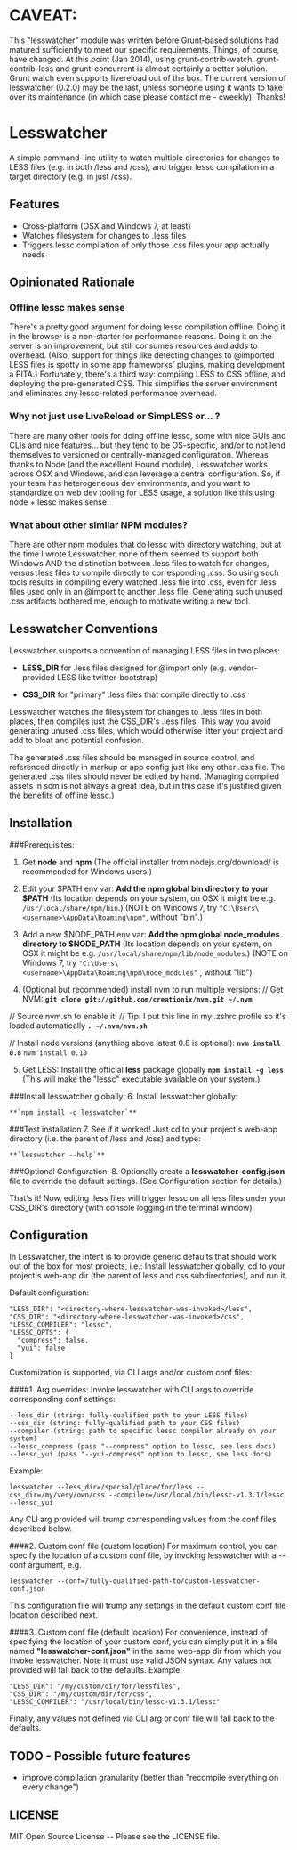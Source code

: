 # CAVEAT: 
This "lesswatcher" module was written before Grunt-based solutions had matured sufficiently to meet our specific requirements. Things, of course, have changed. At this point (Jan 2014), using grunt-contrib-watch, grunt-contrib-less and grunt-concurrent is almost certainly a better solution. Grunt watch even supports livereload out of the box. The current version of lesswatcher (0.2.0) may be the last, unless someone using it wants to take over its maintenance (in which case please contact me - cweekly). Thanks! 


# Lesswatcher

A simple command-line utility to watch multiple directories for changes to LESS files (e.g. in both /less and /css), and trigger lessc compilation in a target directory (e.g. in just /css).



## Features
  - Cross-platform (OSX and Windows 7, at least)
  - Watches filesystem for changes to .less files
  - Triggers lessc compilation of only those .css files your app actually needs


## Opinionated Rationale

### Offline lessc makes sense

There's a pretty good argument for doing lessc compilation offline. Doing it in the browser is a non-starter for performance reasons. Doing it on the server is an improvement, but still consumes resources and adds to overhead. (Also, support for things like detecting changes to @imported LESS files is spotty in some app frameworks' plugins, making development a PITA.) Fortunately, there's a third way: compiling LESS to CSS offline, and deploying the pre-generated CSS. This simplifies the server environment and eliminates any lessc-related performance overhead.

### Why not just use LiveReload or SimpLESS or... ?

There are many other tools for doing offline lessc, some with nice GUIs and CLIs and nice features... but they tend to be OS-specific, and/or to not lend themselves to versioned or centrally-managed configuration. Whereas thanks to Node (and the excellent Hound module), Lesswatcher works across OSX and Windows, and can leverage a central configuration. So, if your team has heterogeneous dev environments, and you want to standardize on web dev tooling for LESS usage, a solution like this using node + lessc makes sense.

### What about other similar NPM modules?

There are other npm modules that do lessc with directory watching, but at the time I wrote Lesswatcher, none of them seemed to support both Windows AND the distinction between .less files to watch for changes, versus .less files to compile directly to corresponding .css. So using such tools results in compiling every watched .less file into .css, even for .less files used only in an @import to another .less file. Generating such unused .css artifacts bothered me, enough to motivate writing a new tool.


## Lesswatcher Conventions

Lesswatcher supports a convention of managing LESS files in two places:

  - **LESS_DIR**
  for .less files designed for @import only (e.g. vendor-provided LESS like twitter-bootstrap)

  - **CSS_DIR**
  for "primary" .less files that compile directly to .css

Lesswatcher watches the filesystem for changes to .less files in both places, then compiles just the CSS_DIR's .less files. This way you avoid generating unused .css files, which would otherwise litter your project and add to bloat and potential confusion.

The generated .css files should be managed in source control, and referenced directly in markup or app config just like any other .css file. The generated .css files should never be edited by hand. (Managing compiled assets in scm is not always a great idea, but in this case it's justified given the benefits of offline lessc.)


## Installation

###Prerequisites:
1. Get **node** and **npm**
  (The official installer from nodejs.org/download/ is recommended for Windows users.)

2. Edit your $PATH env var:
  **Add the npm global bin directory to your $PATH**
  (Its location depends on your system, on OSX it might be e.g. `/usr/local/share/npm/bin`.)
  (NOTE on Windows 7, try `"C:\Users\<username>\AppData\Roaming\npm"`, without "bin".)

3. Add a new $NODE_PATH env var:
  **Add the npm global node_modules directory to $NODE_PATH**
  (Its location depends on your system, on OSX it might be e.g.
  `/usr/local/share/npm/lib/node_modules`.)
  (NOTE on Windows 7, try 
  `"C:\Users\<username>\AppData\Roaming\npm\node_modules"`
  , without "lib")

4. (Optional but recommended) install nvm to run multiple versions:
  // Get NVM:
    **`git clone git://github.com/creationix/nvm.git ~/.nvm`**

  // Source nvm.sh to enable it:
  // Tip: I put this line in my .zshrc profile so it's loaded automatically
    **`. ~/.nvm/nvm.sh`**

  // Install node versions (anything above latest 0.8 is optional):
      **`nvm install 0.8`**
      `nvm install 0.10`

5. Get LESS:
  Install the official **less** package globally
    **`npm install -g less`**
  (This will make the "lessc" executable available on your system.)


###Install lesswatcher globally:
6. Install lesswatcher globally:

    **`npm install -g lesswatcher`**


###Test installation
7. See if it worked! Just cd to your project's web-app directory (i.e. the parent of /less and /css) and type:

    **`lesswatcher --help`**


###Optional Configuration:
8. Optionally create a **lesswatcher-config.json** file to override the default settings. (See Configuration section for details.)


That's it! Now, editing .less files will trigger lessc on all less files under your CSS_DIR's directory (with console logging in the terminal window).


## Configuration

In Lesswatcher, the intent is to provide generic defaults that should work out of the box for most projects, i.e.:
Install lesswatcher globally, cd to your project's web-app dir (the parent of less and css subdirectories), and run it.

Default configuration:

    "LESS_DIR": "<directory-where-lesswatcher-was-invoked>/less",
    "CSS_DIR": "<directory-where-lesswatcher-was-invoked>/css",
    "LESSC_COMPILER": "lessc",
    "LESSC_OPTS": {
      "compress": false,
      "yui": false
    }

Customization is supported, via CLI args and/or custom conf files:

####1. Arg overrides:
  Invoke lesswatcher with CLI args to override corresponding conf settings:

    --less_dir (string: fully-qualified path to your LESS files)
    --css_dir (string: fully-qualified path to your CSS files)
    --compiler (string: path to specific lessc compiler already on your system)
    --lessc_compress (pass "--compress" option to lessc, see less docs)
    --lessc_yui (pass "--yui-compress" option to lessc, see less docs)

  Example:

    lesswatcher --less_dir=/special/place/for/less --css_dir=/my/very/own/css --compiler=/usr/local/bin/lessc-v1.3.1/lessc --lessc_yui

  Any CLI arg provided will trump corresponding values from the conf files described below.

####2. Custom conf file (custom location)
  For maximum control, you can specify the location of a custom conf file, by invoking lesswatcher with a --conf argument, e.g.

    lesswatcher --conf=/fully-qualified-path-to/custom-lesswatcher-conf.json

  This configuration file will trump any settings in the default custom conf file location described next.

####3. Custom conf file (default location)
  For convenience, instead of specifying the location of your custom conf, you can simply put it in a file named **"lesswatcher-conf.json"** in the same web-app dir from which you invoke lesswatcher. Note it must use valid JSON syntax. Any values not provided will fall back to the defaults.
  Example:

    "LESS_DIR": "/my/custom/dir/for/lessfiles",
    "CSS_DIR": "/my/custom/dir/for/css",
    "LESSC_COMPILER": "/usr/local/bin/lessc-v1.3.1/lessc"

  Finally, any values not defined via CLI arg or conf file will fall back to the defaults.


## TODO - Possible future features

  * improve compilation granularity (better than "recompile everything on every change")


## LICENSE

  MIT Open Source License -- Please see the LICENSE file.

